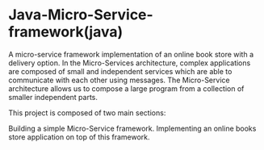 # Java-Micro-Service-framework(java)

A micro-service framework implementation of an online book store with a delivery option.
In the Micro-Services architecture, complex applications are composed of small and independent services which are able to communicate with each other using messages. The Micro-Service architecture allows us to compose a large program from a collection of smaller independent parts.

This project is composed of two main sections:

Building a simple Micro-Service framework.
Implementing an online books store application on top of this framework.
